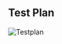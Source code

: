 ## Test Plan

![Testplan](https://user-images.githubusercontent.com/94536521/143078549-6ce7419f-fd6a-4c38-b0e8-94a68ef0dbce.jpg)

